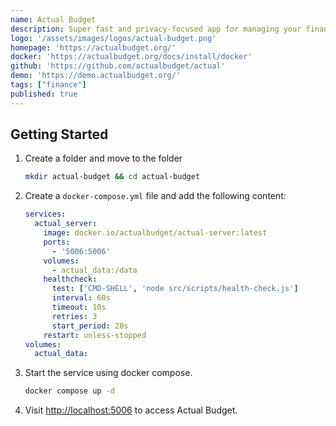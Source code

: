 ```yaml
---
name: Actual Budget
description: Super fast and privacy-focused app for managing your finances.
logo: '/assets/images/logos/actual-budget.png'
homepage: 'https://actualbudget.org/'
docker: 'https://actualbudget.org/docs/install/docker'
github: 'https://github.com/actualbudget/actual'
demo: 'https://demo.actualbudget.org/'
tags: ["finance"]
published: true
---
```


## Getting Started

1. Create a folder and move to the folder
    ```bash
    mkdir actual-budget && cd actual-budget
    ```
2. Create a `docker-compose.yml` file and add the following content:
    ```yaml [docker-compose.yml]
    services:
      actual_server:
        image: docker.io/actualbudget/actual-server:latest
        ports:
          - '5006:5006'
        volumes:
          - actual_data:/data
        healthcheck:
          test: ['CMD-SHELL', 'node src/scripts/health-check.js']
          interval: 60s
          timeout: 10s
          retries: 3
          start_period: 20s
        restart: unless-stopped
    volumes:
      actual_data:
    ```
3. Start the service using docker compose.
    ```bash
    docker compose up -d
    ```
4. Visit [http://localhost:5006](http://localhost:5006) to access Actual Budget.


